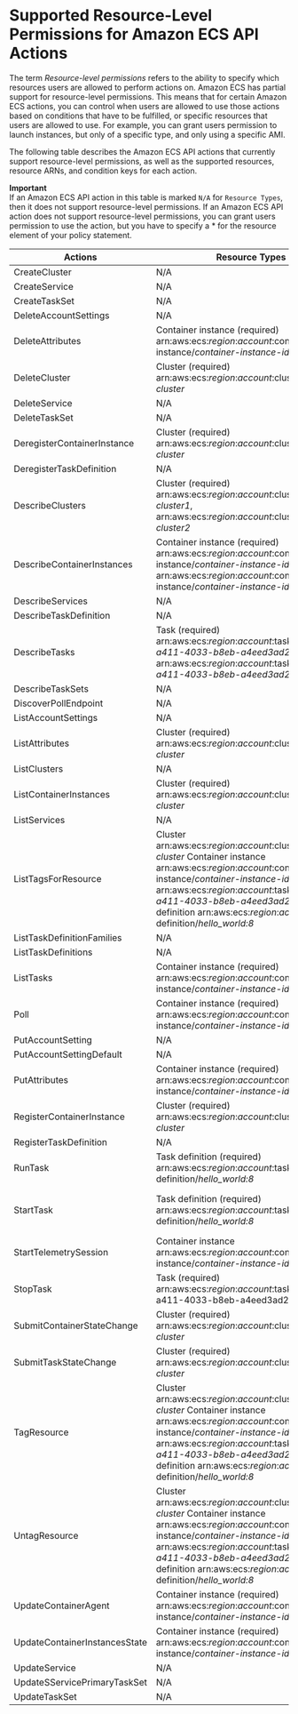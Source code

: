 # Supported Resource\-Level Permissions for Amazon ECS API Actions<a name="ecs-supported-iam-actions-resources"></a>

The term *Resource\-level permissions* refers to the ability to specify which resources users are allowed to perform actions on\. Amazon ECS has partial support for resource\-level permissions\. This means that for certain Amazon ECS actions, you can control when users are allowed to use those actions based on conditions that have to be fulfilled, or specific resources that users are allowed to use\. For example, you can grant users permission to launch instances, but only of a specific type, and only using a specific AMI\.

The following table describes the Amazon ECS API actions that currently support resource\-level permissions, as well as the supported resources, resource ARNs, and condition keys for each action\.

**Important**  
If an Amazon ECS API action in this table is marked `N/A` for `Resource Types`, then it does not support resource\-level permissions\. If an Amazon ECS API action does not support resource\-level permissions, you can grant users permission to use the action, but you have to specify a \* for the resource element of your policy statement\.


| Actions | Resource Types | Condition Keys | 
| --- | --- | --- | 
|  CreateCluster  | N/A |  aws:RequestTag  | 
|  CreateService  |  N/A  |  N/A  | 
|  CreateTaskSet  |  N/A  |  N/A  | 
|  DeleteAccountSettings  |  N/A  |  N/A  | 
|  DeleteAttributes  |  Container instance \(required\) arn:aws:ecs:*region*:*account*:container\-instance/*container\-instance\-id*  |  ecs:cluster  | 
|  DeleteCluster  |  Cluster \(required\) arn:aws:ecs:*region*:*account*:cluster/*my\-cluster*  |  N/A  | 
|  DeleteService  |  N/A  |  N/A  | 
|  DeleteTaskSet  |  N/A  |  N/A  | 
|  DeregisterContainerInstance  |  Cluster \(required\) arn:aws:ecs:*region*:*account*:cluster/*my\-cluster*  |  N/A  | 
|  DeregisterTaskDefinition  |  N/A  |  N/A  | 
|  DescribeClusters  |  Cluster \(required\) arn:aws:ecs:*region*:*account*:cluster/*my\-cluster1*, arn:aws:ecs:*region*:*account*:cluster/*my\-cluster2*  |  N/A  | 
|  DescribeContainerInstances  |  Container instance \(required\) arn:aws:ecs:*region*:*account*:container\-instance/*container\-instance\-id1*, arn:aws:ecs:*region*:*account*:container\-instance/*container\-instance\-id2*  |  ecs:cluster  | 
|  DescribeServices  |  N/A  |  N/A  | 
|  DescribeTaskDefinition  |  N/A  |  N/A  | 
|  DescribeTasks  |  Task \(required\) arn:aws:ecs:*region*:*account*:task/*1abf0f6d\-a411\-4033\-b8eb\-a4eed3ad252a*, arn:aws:ecs:*region*:*account*:task/*1abf0f6d\-a411\-4033\-b8eb\-a4eed3ad252b*  |  ecs:cluster  | 
|  DescribeTaskSets  |  N/A  |  N/A  | 
|  DiscoverPollEndpoint  |  N/A  |  N/A  | 
|  ListAccountSettings  |  N/A  |  N/A  | 
|  ListAttributes  |  Cluster \(required\) arn:aws:ecs:*region*:*account*:cluster/*my\-cluster*  |  N/A  | 
|  ListClusters  |  N/A  |  N/A  | 
|  ListContainerInstances  |  Cluster \(required\) arn:aws:ecs:*region*:*account*:cluster/*my\-cluster*  |  N/A  | 
|  ListServices  |  N/A  |  N/A  | 
|  ListTagsForResource  |  Cluster arn:aws:ecs:*region*:*account*:cluster/*my\-cluster* Container instance arn:aws:ecs:*region*:*account*:container\-instance/*container\-instance\-id* Task arn:aws:ecs:*region*:*account*:task/*1abf0f6d\-a411\-4033\-b8eb\-a4eed3ad252a* Task definition arn:aws:ecs:*region*:*account*:task\-definition/*hello\_world:8*  |  N/A  | 
|  ListTaskDefinitionFamilies  |  N/A  |  N/A  | 
|  ListTaskDefinitions  |  N/A  |  N/A  | 
|  ListTasks  |  Container instance \(required\) arn:aws:ecs:*region*:*account*:container\-instance/*container\-instance\-id*  |  ecs:cluster  | 
|  Poll  |  Container instance \(required\) arn:aws:ecs:*region*:*account*:container\-instance/*container\-instance\-id*  |  ecs:cluster  | 
|  PutAccountSetting  |  N/A  |  N/A  | 
|  PutAccountSettingDefault  |  N/A  |  N/A  | 
|  PutAttributes  |  Container instance \(required\) arn:aws:ecs:*region*:*account*:container\-instance/*container\-instance\-id*  |  ecs:cluster  | 
|  RegisterContainerInstance  |  Cluster \(required\) arn:aws:ecs:*region*:*account*:cluster/*my\-cluster*  |  aws:RequestTag  | 
|  RegisterTaskDefinition  |  N/A  |  aws:RequestTag  | 
|  RunTask  |  Task definition \(required\) arn:aws:ecs:*region*:*account*:task\-definition/*hello\_world:8*  |  ecs:cluster aws:RequestTag  | 
|  StartTask  |  Task definition \(required\) arn:aws:ecs:*region*:*account*:task\-definition/*hello\_world:8*  |  ecs:cluster ecs:container\-instances aws:RequestTag  | 
|  StartTelemetrySession  |  Container instance arn:aws:ecs:*region*:*account*:container\-instance/*container\-instance\-id*  |  ecs:cluster  | 
|  StopTask  |  Task \(required\) arn:aws:ecs:*region*:*account*:task/*1abf0f6d\-a411\-4033\-b8eb\-a4eed3ad252a *  |  ecs:cluster  | 
|  SubmitContainerStateChange  |  Cluster \(required\) arn:aws:ecs:*region*:*account*:cluster/*my\-cluster*  |  N/A  | 
|  SubmitTaskStateChange  |  Cluster \(required\) arn:aws:ecs:*region*:*account*:cluster/*my\-cluster*  |  N/A  | 
|  TagResource  |  Cluster arn:aws:ecs:*region*:*account*:cluster/*my\-cluster* Container instance arn:aws:ecs:*region*:*account*:container\-instance/*container\-instance\-id* Task arn:aws:ecs:*region*:*account*:task/*1abf0f6d\-a411\-4033\-b8eb\-a4eed3ad252a* Task definition arn:aws:ecs:*region*:*account*:task\-definition/*hello\_world:8*  |  aws:RequestTag  | 
|  UntagResource  |  Cluster arn:aws:ecs:*region*:*account*:cluster/*my\-cluster* Container instance arn:aws:ecs:*region*:*account*:container\-instance/*container\-instance\-id* Task arn:aws:ecs:*region*:*account*:task/*1abf0f6d\-a411\-4033\-b8eb\-a4eed3ad252a* Task definition arn:aws:ecs:*region*:*account*:task\-definition/*hello\_world:8*  |  N/A  | 
|  UpdateContainerAgent  |  Container instance \(required\) arn:aws:ecs:*region*:*account*:container\-instance/*container\-instance\-id*  |  ecs:cluster  | 
|  UpdateContainerInstancesState  |  Container instance \(required\) arn:aws:ecs:*region*:*account*:container\-instance/*container\-instance\-id*  |  ecs:cluster  | 
|  UpdateService  |  N/A  |  N/A  | 
|  UpdateSServicePrimaryTaskSet  |  N/A  |  N/A  | 
|  UpdateTaskSet  |  N/A  |  N/A  | 